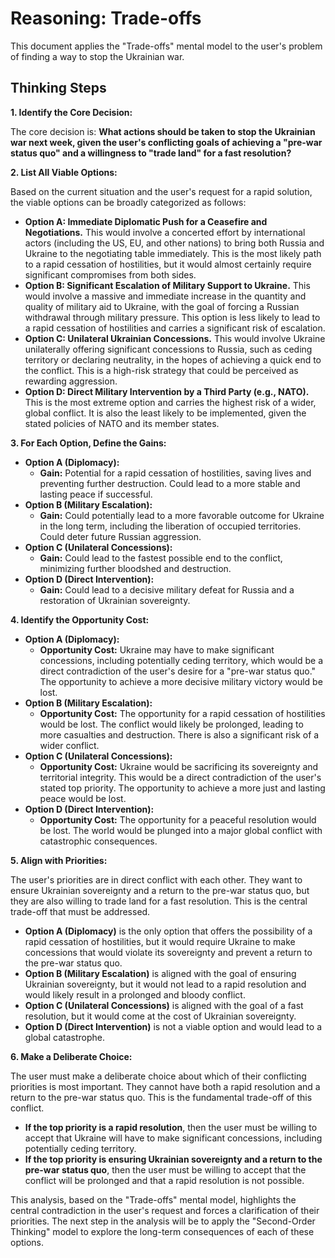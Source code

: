 # Reasoning: Trade-offs

This document applies the "Trade-offs" mental model to the user's problem of finding a way to stop the Ukrainian war.

## Thinking Steps

**1. Identify the Core Decision:**

The core decision is: **What actions should be taken to stop the Ukrainian war next week, given the user's conflicting goals of achieving a "pre-war status quo" and a willingness to "trade land" for a fast resolution?**

**2. List All Viable Options:**

Based on the current situation and the user's request for a rapid solution, the viable options can be broadly categorized as follows:

*   **Option A: Immediate Diplomatic Push for a Ceasefire and Negotiations.** This would involve a concerted effort by international actors (including the US, EU, and other nations) to bring both Russia and Ukraine to the negotiating table immediately. This is the most likely path to a rapid cessation of hostilities, but it would almost certainly require significant compromises from both sides.
*   **Option B: Significant Escalation of Military Support to Ukraine.** This would involve a massive and immediate increase in the quantity and quality of military aid to Ukraine, with the goal of forcing a Russian withdrawal through military pressure. This option is less likely to lead to a rapid cessation of hostilities and carries a significant risk of escalation.
*   **Option C: Unilateral Ukrainian Concessions.** This would involve Ukraine unilaterally offering significant concessions to Russia, such as ceding territory or declaring neutrality, in the hopes of achieving a quick end to the conflict. This is a high-risk strategy that could be perceived as rewarding aggression.
*   **Option D: Direct Military Intervention by a Third Party (e.g., NATO).** This is the most extreme option and carries the highest risk of a wider, global conflict. It is also the least likely to be implemented, given the stated policies of NATO and its member states.

**3. For Each Option, Define the Gains:**

*   **Option A (Diplomacy):**
    *   **Gain:** Potential for a rapid cessation of hostilities, saving lives and preventing further destruction. Could lead to a more stable and lasting peace if successful.
*   **Option B (Military Escalation):**
    *   **Gain:** Could potentially lead to a more favorable outcome for Ukraine in the long term, including the liberation of occupied territories. Could deter future Russian aggression.
*   **Option C (Unilateral Concessions):**
    *   **Gain:** Could lead to the fastest possible end to the conflict, minimizing further bloodshed and destruction.
*   **Option D (Direct Intervention):**
    *   **Gain:** Could lead to a decisive military defeat for Russia and a restoration of Ukrainian sovereignty.

**4. Identify the Opportunity Cost:**

*   **Option A (Diplomacy):**
    *   **Opportunity Cost:** Ukraine may have to make significant concessions, including potentially ceding territory, which would be a direct contradiction of the user's desire for a "pre-war status quo." The opportunity to achieve a more decisive military victory would be lost.
*   **Option B (Military Escalation):**
    *   **Opportunity Cost:** The opportunity for a rapid cessation of hostilities would be lost. The conflict would likely be prolonged, leading to more casualties and destruction. There is also a significant risk of a wider conflict.
*   **Option C (Unilateral Concessions):**
    *   **Opportunity Cost:** Ukraine would be sacrificing its sovereignty and territorial integrity. This would be a direct contradiction of the user's stated top priority. The opportunity to achieve a more just and lasting peace would be lost.
*   **Option D (Direct Intervention):**
    *   **Opportunity Cost:** The opportunity for a peaceful resolution would be lost. The world would be plunged into a major global conflict with catastrophic consequences.

**5. Align with Priorities:**

The user's priorities are in direct conflict with each other. They want to ensure Ukrainian sovereignty and a return to the pre-war status quo, but they are also willing to trade land for a fast resolution. This is the central trade-off that must be addressed.

*   **Option A (Diplomacy)** is the only option that offers the possibility of a rapid cessation of hostilities, but it would require Ukraine to make concessions that would violate its sovereignty and prevent a return to the pre-war status quo.
*   **Option B (Military Escalation)** is aligned with the goal of ensuring Ukrainian sovereignty, but it would not lead to a rapid resolution and would likely result in a prolonged and bloody conflict.
*   **Option C (Unilateral Concessions)** is aligned with the goal of a fast resolution, but it would come at the cost of Ukrainian sovereignty.
*   **Option D (Direct Intervention)** is not a viable option and would lead to a global catastrophe.

**6. Make a Deliberate Choice:**

The user must make a deliberate choice about which of their conflicting priorities is most important. They cannot have both a rapid resolution and a return to the pre-war status quo. This is the fundamental trade-off of this conflict.

*   **If the top priority is a rapid resolution**, then the user must be willing to accept that Ukraine will have to make significant concessions, including potentially ceding territory.
*   **If the top priority is ensuring Ukrainian sovereignty and a return to the pre-war status quo**, then the user must be willing to accept that the conflict will be prolonged and that a rapid resolution is not possible.

This analysis, based on the "Trade-offs" mental model, highlights the central contradiction in the user's request and forces a clarification of their priorities. The next step in the analysis will be to apply the "Second-Order Thinking" model to explore the long-term consequences of each of these options.

